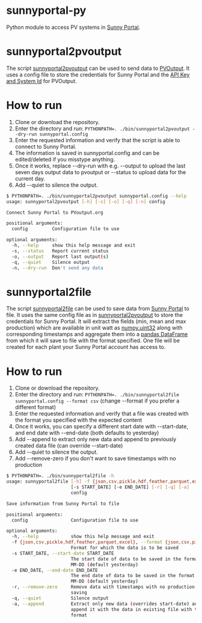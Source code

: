 # sunnyportal-py
Python module to access PV systems in [Sunny Portal](https://www.sunnyportal.com/).

# sunnyportal2pvoutput
The script [sunnyportal2pvoutput](bin/sunnyportal2pvoutput) can be used to send
data to [PVOutput](http://pvoutput.org/). It uses a config file to store the
credentials for Sunny Portal and the
[API Key and System Id](http://pvoutput.org/account.jsp) for PVOutput.

# How to run
1. Clone or download the repository.
2. Enter the directory and run: 
    ```PYTHONPATH=. ./bin/sunnyportal2pvoutput --dry-run sunnyportal.config```
3. Enter the requested information and verify that the script is able to connect to Sunny Portal.
4. The information is saved in sunnyportal.config and can be edited/deleted if you misstype anything.
5. Once it works, replace --dry-run with e.g. --output to upload the last seven days output data to pvoutput or --status to upload data for the current day.
6. Add --quiet to silence the output.

```sh
$ PYTHONPATH=. ./bin/sunnyportal2pvoutput sunnyportal.config --help
usage: sunnyportal2pvoutput [-h] [-s] [-o] [-q] [-n] config

Connect Sunny Portal to PVoutput.org

positional arguments:
  config         Configuration file to use

optional arguments:
  -h, --help     show this help message and exit
  -s, --status   Report current status
  -o, --output   Report last output(s)
  -q, --quiet    Silence output
  -n, --dry-run  Don't send any data
```


# sunnyportal2file
The script [sunnyportal2file](bin/sunnyportal2file) can be used to save data from [Sunny Portal](https://www.sunnyportal.com/) to file.
It uses the same config file as in [sunnyportal2pvoutput](bin/sunnyportal2pvoutput) to store the credentials
for Sunny Portal. It will extract the fields (min, mean and max production) which
 are available in unit watt as [numpy.uint32](https://numpy.org/devdocs/user/basics.types.html) along with corresponding timestamps
 and aggregate them into a [pandas DataFrame](https://pandas.pydata.org/pandas-docs/stable/reference/api/pandas.DataFrame.html) from which it will save to file with
 the format specified. One file will be created for each plant your Sunny Portal
 account has access to.

# How to run
1. Clone or download the repository.
2. Enter the directory and run:
    ```PYTHONPATH=. ./bin/sunnyportal2file sunnyportal.config --format csv``` (change --format if you prefer a different format)
3. Enter the requested information and verify that a file was created with the format you specified with the expected content
4. Once it works, you can specify a different start date with --start-date, and end date with --end-date (both defaults to yesterday)
5. Add --append to extract only new data and append to previously created data file (can override --start-date)
6. Add --quiet to silence the output.
8. Add --remove-zero if you don't want to save timestamps with no production

```sh
$ PYTHONPATH=. ./bin/sunnyportal2file -h
usage: sunnyportal2file [-h] -f {json,csv,pickle,hdf,feather,parquet,excel}
                        [-s START_DATE] [-e END_DATE] [-r] [-q] [-a]
                        config

Save information from Sunny Portal to file

positional arguments:
  config                Configuration file to use

optional arguments:
  -h, --help            show this help message and exit
  -f {json,csv,pickle,hdf,feather,parquet,excel}, --format {json,csv,pickle,hdf,feather,parquet,excel}
                        Format for which the data is to be saved
  -s START_DATE, --start-date START_DATE
                        The start date of data to be saved in the format YYYY-
                        MM-DD (default yesterday)
  -e END_DATE, --end-date END_DATE
                        The end date of data to be saved in the format YYYY-
                        MM-DD (default yesterday)
  -r, --remove-zero     Remove data with timestamps with no production before
                        saving
  -q, --quiet           Silence output
  -a, --append          Extract only new data (overrides start-date) and
                        append it with the data in existing file with the same
                        format
```



